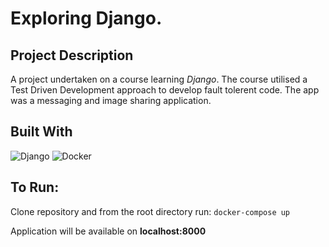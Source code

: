 # Exploring Django.

## Project Description

A project undertaken on a course learning *Django*. The course utilised a Test Driven Development approach to develop fault tolerent code. The app was a  messaging and  image sharing application.

## Built With

![Django](https://img.shields.io/badge/Django-092E20?style=for-the-badge&logo=django&logoColor=white)
![Docker](https://img.shields.io/badge/docker-%230db7ed.svg?style=for-the-badge&logo=docker&logoColor=white)

## To Run:

Clone repository and from the root directory run: `docker-compose up`

Application will be available on **localhost:8000**
